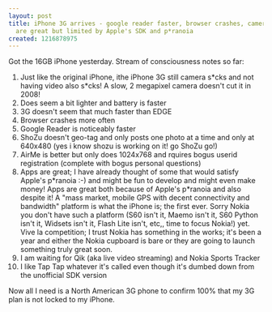 ```yaml
---
layout: post
title: iPhone 3G arrives - google reader faster, browser crashes, camera s*cks,  apps
  are great but limited by Apple's SDK and p*ranoia
created: 1216878975
---
```

<p>
Got the 16GB iPhone yesterday. Stream of consciousness notes so far:
</p>
<ol>
	<li>Just like the original iPhone, ithe iPhone 3G still camera s*cks and not having video also s*cks! A slow, 2 megapixel camera doesn&#39;t cut it in 2008!<br />
	</li>
	<li>Does seem a bit lighter and battery is faster<br />
	</li>
	<li>3G doesn&#39;t seem that much faster than EDGE</li>
	<li>Browser crashes more often</li>
	<li>Google Reader is noticeably faster </li>
	<li>ShoZu doesn&#39;t geo-tag and only posts one photo at a time and only at 640x480 (yes i know shozu is working on it! go ShoZu go!)</li>
	<li>AirMe is better but only does 1024x768 and rquires bogus userid registration (complete with bogus personal questions)</li>
	<li>Apps are great; I have already thought of some that would satisfy Apple&#39;s p*ranoia :-) and might be fun to develop and might even make money! Apps are great both because of Apple&#39;s p*ranoia and also despite it! A &quot;mass market, mobile GPS with decent connectivity and bandwidth&quot; platform is what the iPhone is; the first ever. Sorry Nokia you don&#39;t have such a platform (S60 isn&#39;t it, Maemo isn&#39;t it, S60 Python isn&#39;t it, Widsets isn&#39;t it, Flash Lite isn&#39;t, etc,, time to focus Nokia!) yet. Vive la competition; I trust Nokia has something in the works; it&#39;s been a year and either the Nokia cupboard is bare or they are going to launch something truly great soon. </li>
	<li>I am waiting for Qik (aka live video streaming) and Nokia Sports Tracker</li>
	<li>I like Tap Tap whatever it&#39;s called even though it&#39;s dumbed down from the unofficial SDK version </li>
</ol>
Now all I need is a North American 3G phone to confirm 100% that my 3G plan is not locked to my iPhone.
